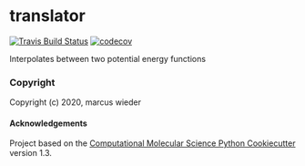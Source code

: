 translator
==============================
[//]: # (Badges)
[![Travis Build Status](https://travis-ci.com/REPLACE_WITH_OWNER_ACCOUNT/translator.svg?branch=master)](https://travis-ci.com/REPLACE_WITH_OWNER_ACCOUNT/translator)
[![codecov](https://codecov.io/gh/REPLACE_WITH_OWNER_ACCOUNT/translator/branch/master/graph/badge.svg)](https://codecov.io/gh/REPLACE_WITH_OWNER_ACCOUNT/translator/branch/master)


Interpolates between two potential energy functions

### Copyright

Copyright (c) 2020, marcus wieder


#### Acknowledgements
 
Project based on the 
[Computational Molecular Science Python Cookiecutter](https://github.com/molssi/cookiecutter-cms) version 1.3.
